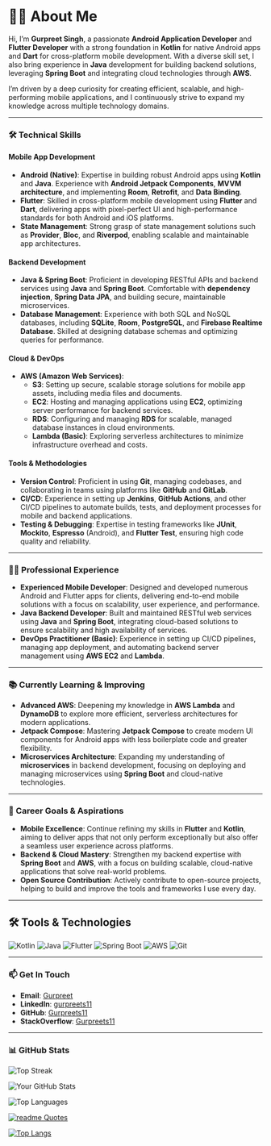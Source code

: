 # 👨‍💻 About Me

Hi, I’m **Gurpreet Singh**, a passionate **Android Application Developer** and **Flutter Developer** with a strong foundation in **Kotlin** for native Android apps and **Dart** for cross-platform mobile development. With a diverse skill set, I also bring experience in **Java** development for building backend solutions, leveraging **Spring Boot** and integrating cloud technologies through **AWS**.

I’m driven by a deep curiosity for creating efficient, scalable, and high-performing mobile applications, and I continuously strive to expand my knowledge across multiple technology domains.

---

### 🛠 Technical Skills

#### Mobile App Development
- **Android (Native)**: Expertise in building robust Android apps using **Kotlin** and **Java**. Experience with **Android Jetpack Components**, **MVVM architecture**, and implementing **Room**, **Retrofit**, and **Data Binding**.
- **Flutter**: Skilled in cross-platform mobile development using **Flutter** and **Dart**, delivering apps with pixel-perfect UI and high-performance standards for both Android and iOS platforms.
- **State Management**: Strong grasp of state management solutions such as **Provider**, **Bloc**, and **Riverpod**, enabling scalable and maintainable app architectures.

#### Backend Development
- **Java & Spring Boot**: Proficient in developing RESTful APIs and backend services using **Java** and **Spring Boot**. Comfortable with **dependency injection**, **Spring Data JPA**, and building secure, maintainable microservices.
- **Database Management**: Experience with both SQL and NoSQL databases, including **SQLite**, **Room**, **PostgreSQL**, and **Firebase Realtime Database**. Skilled at designing database schemas and optimizing queries for performance.

#### Cloud & DevOps
- **AWS (Amazon Web Services)**:
  - **S3**: Setting up secure, scalable storage solutions for mobile app assets, including media files and documents.
  - **EC2**: Hosting and managing applications using **EC2**, optimizing server performance for backend services.
  - **RDS**: Configuring and managing **RDS** for scalable, managed database instances in cloud environments.
  - **Lambda (Basic)**: Exploring serverless architectures to minimize infrastructure overhead and costs.

#### Tools & Methodologies
- **Version Control**: Proficient in using **Git**, managing codebases, and collaborating in teams using platforms like **GitHub** and **GitLab**.
- **CI/CD**: Experience in setting up **Jenkins**, **GitHub Actions**, and other CI/CD pipelines to automate builds, tests, and deployment processes for mobile and backend applications.
- **Testing & Debugging**: Expertise in testing frameworks like **JUnit**, **Mockito**, **Espresso** (Android), and **Flutter Test**, ensuring high code quality and reliability.

---


### 👨‍💼 Professional Experience

- **Experienced Mobile Developer**: Designed and developed numerous Android and Flutter apps for clients, delivering end-to-end mobile solutions with a focus on scalability, user experience, and performance.
- **Java Backend Developer**: Built and maintained RESTful web services using **Java** and **Spring Boot**, integrating cloud-based solutions to ensure scalability and high availability of services.
- **DevOps Practitioner (Basic)**: Experience in setting up CI/CD pipelines, managing app deployment, and automating backend server management using **AWS EC2** and **Lambda**.

---

### 📚 Currently Learning & Improving

- **Advanced AWS**: Deepening my knowledge in **AWS Lambda** and **DynamoDB** to explore more efficient, serverless architectures for modern applications.
- **Jetpack Compose**: Mastering **Jetpack Compose** to create modern UI components for Android apps with less boilerplate code and greater flexibility.
- **Microservices Architecture**: Expanding my understanding of **microservices** in backend development, focusing on deploying and managing microservices using **Spring Boot** and cloud-native technologies.

---

### 🎯 Career Goals & Aspirations

- **Mobile Excellence**: Continue refining my skills in **Flutter** and **Kotlin**, aiming to deliver apps that not only perform exceptionally but also offer a seamless user experience across platforms.
- **Backend & Cloud Mastery**: Strengthen my backend expertise with **Spring Boot** and **AWS**, with a focus on building scalable, cloud-native applications that solve real-world problems.
- **Open Source Contribution**: Actively contribute to open-source projects, helping to build and improve the tools and frameworks I use every day.

---

## 🛠 Tools & Technologies
![Kotlin](https://img.shields.io/badge/Kotlin-blue.svg)
![Java](https://img.shields.io/badge/Java-007396.svg)
![Flutter](https://img.shields.io/badge/Flutter-02569B.svg)
![Spring Boot](https://img.shields.io/badge/Spring%20Boot-6DB33F.svg)
![AWS](https://img.shields.io/badge/AWS-232F3E.svg)
![Git](https://img.shields.io/badge/Git-F05033.svg)

---


### 📫 Get In Touch

- **Email**: [Gurpreet](mailto:java.preetsingh@gmail.com)
- **LinkedIn**: [gurpreets11](https://www.linkedin.com/in/gurpreets11/)
- **GitHub**: [Gurpreets11](https://github.com/Gurpreets11)
- **StackOverflow**: [Gurpreets11](https://stackoverflow.com/users/1117424/gurpreets11)


---

### 📊 GitHub Stats

![Top Streak](https://github-readme-streak-stats.herokuapp.com/?user=Gurpreets11&theme=radical) 

![Your GitHub Stats](https://github-readme-stats.vercel.app/api?username=Gurpreets11&show_icons=true&theme=radical)  

![Top Languages](https://github-readme-stats.vercel.app/api/top-langs/?username=Gurpreets11&layout=compact&theme=radical)

<!--
[![Stack Overflow](https://img.shields.io/badge/Stack%20Overflow-Gurpreets11-blue?logo=stackoverflow)](https://stackoverflow.com/users/1117424)
-->

[![readme Quotes](https://quotes-github-readme.vercel.app/api?type=horizontal)](https://github.com/piyushsuthar/github-readme-quotes)

<!--
[![Gurpreet Singh StackOverflow](https://github-readme-stackoverflow.vercel.app/?userID=1117424&theme=dark)](https://stackoverflow.com/users/1117424/gurpreets11)
-->


[![Top Langs](https://github-readme-stats.vercel.app/api/top-langs/?username=Gurpreets11)](https://github.com/Gurpreets11/github-readme-stats)

<!--
### 🎖 Certifications 

<img src="https://images.credly.com/size/340x340/images/2635a096-d694-47a0-94c2-a4d378cc9f43/image.png" height=250 width=250>

<img src="https://images.credly.com/size/340x340/images/eda5c197-ee9d-4cf1-aec3-b9863b4e5ee1/image.png" height=250 width=250>


 -->




<!--


**GurpreetAndroid/GurpreetAndroid** is a ✨ _special_ ✨ repository because its `README.md` (this file) appears on your GitHub profile.

Here are some ideas to get you started:

- 🔭 I’m currently working on ...
- 🌱 I’m currently learning ...
- 👯 I’m looking to collaborate on ...
- 🤔 I’m looking for help with ...
- 💬 Ask me about ...
- 📫 How to reach me: ...
- 😄 Pronouns: ...
- ⚡ Fun fact: ...
-->
